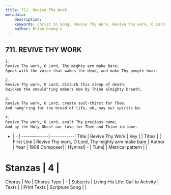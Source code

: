 ```yaml
---
title: 711. Revive Thy Work
metadata:
    description: 
    keywords: Christ in Song, Revive Thy Work, Revive Thy work, O Lord, Thy mighty arm make bare, 
    author: Brian Onang'o
---
```



## 711. REVIVE THY WORK

```txt
1.
Revive Thy work, O Lord, Thy mighty arm make bare;
Speak with the voice that wakes the dead, and make Thy people hear.

2.
Revive Thy work, O Lord, disturb this sleep of death;
Quicken the smould'ring embers now by Thine almighty breath.

3.
Revive Thy work, O Lord, create soul-thirst for Thee;
And hung'ring for the bread of life, oh, may our spirits be.

4.
Revive Thy work, O Lord, exalt Thy precious name;
And by the Holy Ghost our love for Thee and Thine inflame.

```

- |   -  |
-------------|------------|
Title | Revive Thy Work |
Key |  |
Titles |  |
First Line | Revive Thy work, O Lord, Thy mighty arm make bare |
Author | 
Year | 1908
Composer|  |
Hymnal|  - |
Tune|  |
Metrical pattern | |
# Stanzas | 4 |
Chorus | No |
Chorus Type | - |
Subjects | Living His Life: Call to Activity |
Texts |  |
Print Texts | 
Scripture Song |  |
  
